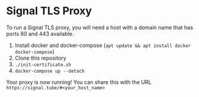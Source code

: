 # Signal TLS Proxy

To run a Signal TLS proxy, you will need a host with a domain name that has ports 80 and 443 available.

1. Install docker and docker-compose (`apt update && apt install docker docker-compose`)
1. Clone this repository
1. `./init-certificate.sh`
1. `docker-compose up --detach`

Your proxy is now running! You can share this with the URL `https://signal.tube/#<your_host_name>` 
